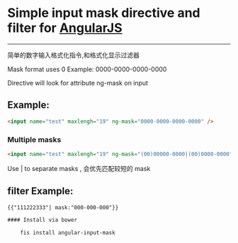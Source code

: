 # Simple input mask directive and filter for [AngularJS](http://angularjs.org/)

***

简单的数字输入格式化指令,和格式化显示过滤器

Mask format uses 0 
Example: 0000-0000-0000-0000

Directive will look for attribute ng-mask on input
## Example: 
```HTML
<input name="test" maxlengh="19" ng-mask="0000-0000-0000-0000" />
```

### Multiple masks
```HTML
<input name="test" maxlengh="19" ng-mask="(00)00000-0000|(00)0000-0000" />
```
Use | to separate masks , 会优先匹配较短的 mask

## filter Example: 
```HTML
{{"111222333"| mask:"000-000-000"}}

#### Install via bower

    fis install angular-input-mask